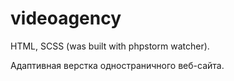# videoagency
HTML, SCSS (was built with phpstorm watcher).

Адаптивная верстка одностраничного веб-сайта.
